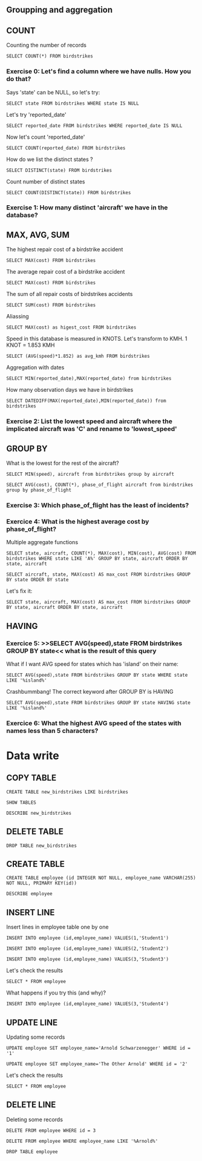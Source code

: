 ## Groupping and aggregation

## COUNT

Counting the number of records

`SELECT COUNT(*) FROM birdstrikes`

### Exercise 0: Let's find a column where we have nulls. How you do that?

Says 'state' can be NULL, so let's try:

`SELECT state FROM birdstrikes WHERE state IS NULL`

Let's try 'reported_date'

`SELECT reported_date FROM birdstrikes WHERE reported_date IS NULL`

Now let's count 'reported_date'

`SELECT COUNT(reported_date) FROM birdstrikes`

How do we list the distinct states ?

`SELECT DISTINCT(state) FROM birdstrikes`

Count number of distinct states

`SELECT COUNT(DISTINCT(state)) FROM birdstrikes`

### Exercise 1: How many distinct 'aircraft' we have in the database?

## MAX, AVG, SUM

The highest repair cost of a birdstrike accident

`SELECT MAX(cost) FROM birdstrikes`

The average repair cost of a birdstrike accident

`SELECT MAX(cost) FROM birdstrikes`

The sum of all repair costs of birdstrikes accidents

`SELECT SUM(cost) FROM birdstrikes`

Aliassing

`SELECT MAX(cost) as higest_cost FROM birdstrikes`

Speed in this database is measured in KNOTS. Let's transform to KMH. 1 KNOT = 1.853 KMH

`SELECT (AVG(speed)*1.852) as avg_kmh FROM birdstrikes`

Aggregation with dates

`SELECT MIN(reported_date),MAX(reported_date) from birdstrikes`

How many observation days we have in birdstrikes

`SELECT DATEDIFF(MAX(reported_date),MIN(reported_date)) from birdstrikes`


### Exercise 2: List the lowest speed and aircraft where the implicated aircraft was 'C' and rename to 'lowest_speed'


## GROUP BY

What is the lowest for the rest of the aircraft?

`SELECT MIN(speed), aircraft from birdstrikes group by aircraft`

`SELECT AVG(cost), COUNT(*), phase_of_flight aircraft from birdstrikes group by phase_of_flight`

### Exercise 3: Which phase_of_flight has the least of incidents? 
### Exercice 4: What is the highest average cost by phase_of_flight?

Multiple aggregate functions

`SELECT state, aircraft, COUNT(*), MAX(cost), MIN(cost), AVG(cost) FROM birdstrikes WHERE state LIKE 'A%' GROUP BY state, aircraft ORDER BY state, aircraft`

`SELECT aircraft, state, MAX(cost) AS max_cost FROM birdstrikes GROUP BY state ORDER BY state`

Let's fix it:

`SELECT state, aircraft, MAX(cost) AS max_cost FROM birdstrikes GROUP BY state, aircraft ORDER BY state, aircraft`

## HAVING

### Exercice 5: >>SELECT AVG(speed),state FROM birdstrikes GROUP BY state<< what is the result of this query

What if I want AVG speed for states which has 'island' on their name:

`SELECT AVG(speed),state FROM birdstrikes GROUP BY state WHERE state LIKE '%island%'`

Crashbummbang! The correct keyword after GROUP BY is HAVING

`SELECT AVG(speed),state FROM birdstrikes GROUP BY state HAVING state LIKE '%island%'`


### Exercice 6: What the highest AVG speed of the states with names less than 5 characters?



# Data write

## COPY TABLE
`CREATE TABLE new_birdstrikes LIKE birdstrikes`

`SHOW TABLES`

`DESCRIBE new_birdstrikes`

## DELETE TABLE 

`DROP TABLE new_birdstrikes`


## CREATE TABLE

`CREATE TABLE employee (id INTEGER NOT NULL, employee_name VARCHAR(255) NOT NULL, PRIMARY KEY(id))`

`DESCRIBE employee`

## INSERT LINE

Insert lines in employee table one by one

`INSERT INTO employee (id,employee_name) VALUES(1,'Student1')`

`INSERT INTO employee (id,employee_name) VALUES(2,'Student2')`

`INSERT INTO employee (id,employee_name) VALUES(3,'Student3')`

Let's check the results

`SELECT * FROM employee`

What happens if you try this (and why)?

`INSERT INTO employee (id,employee_name) VALUES(3,'Student4')`

## UPDATE LINE

Updating some records

`UPDATE employee SET employee_name='Arnold Schwarzenegger' WHERE id = '1'`

`UPDATE employee SET employee_name='The Other Arnold' WHERE id = '2'`

Let's check the results

`SELECT * FROM employee`

## DELETE LINE

Deleting some records

`DELETE FROM employee WHERE id = 3`

`DELETE FROM employee WHERE employee_name LIKE '%Arnold%'`

`DROP TABLE employee`



